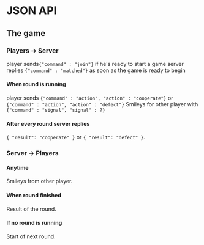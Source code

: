 # JSON API

## The game

### Players -> Server

player sends`{"command" : "join"}` if he's ready to start a game
server replies `{"command" : "matched"}` as soon as the game is ready to begin

#### When round is running
player sends `{"command" : "action", "action" : "cooperate"}` or `{"command" : "action", "action" : "defect"}`
Smileys for other player with `{"command" : "signal", "signal" : ?}`

#### After every round server replies
`{ "result": "cooperate" }` or `{ "result": "defect" }`.

### Server -> Players

#### Anytime
Smileys from other player.

#### When round finished
Result of the round.

#### If no round is running
Start of next round.
